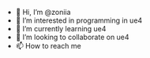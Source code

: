 - 👋 Hi, I’m @zoniia
- 👀 I’m interested in programming in ue4
- 🌱 I’m currently learning ue4
- 💞️ I’m looking to collaborate on ue4
- 📫 How to reach me 

<!---
zoniia/zoniia is a ✨ special ✨ repository because its `README.md` (this file) appears on your GitHub profile.
You can click the Preview link to take a look at your changes.
--->
